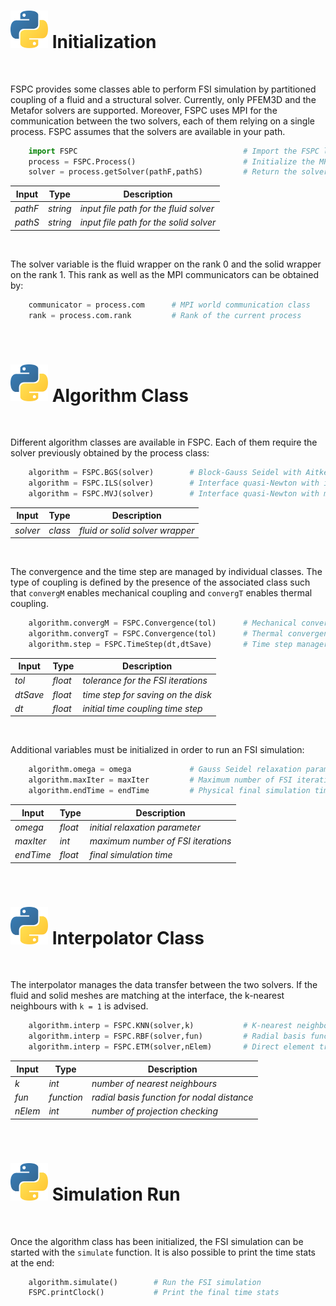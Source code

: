 # <img src="Python.svg" width="60"/> Initialization

<br />

FSPC provides some classes able to perform FSI simulation by partitioned coupling of a fluid and a structural solver. Currently, only PFEM3D and the Metafor solvers are supported. Moreover, FSPC uses MPI for the communication between the two solvers, each of them relying on a single process. FSPC assumes that the solvers are available in your path.

```python
    import FSPC                                     # Import the FSPC library
    process = FSPC.Process()                        # Initialize the MPI process
    solver = process.getSolver(pathF,pathS)         # Return the solver wrapper
```

| Input             | Type              | Description                                   |
|-------------------|-------------------|-----------------------------------------------|
| *pathF*           | *string*          | *input file path for the fluid solver*        |
| *pathS*           | *string*          | *input file path for the solid solver*        |

<br />

The solver variable is the fluid wrapper on the rank 0 and the solid wrapper on the rank 1. This rank as well as the MPI communicators can be obtained by:

```python
    communicator = process.com      # MPI world communication class
    rank = process.com.rank         # Rank of the current process
```

<br />

# <img src="Python.svg" width="60"/> Algorithm Class

<br />


Different algorithm classes are available in FSPC. Each of them require the solver previously obtained by the process class:

```python
    algorithm = FSPC.BGS(solver)        # Block-Gauss Seidel with Aitken dynamic relexation
    algorithm = FSPC.ILS(solver)        # Interface quasi-Newton with inverse least squares 
    algorithm = FSPC.MVJ(solver)        # Interface quasi-Newton with multi-vector Jacobian
```

| Input             | Type                      | Description                               |
|-------------------|---------------------------|-------------------------------------------|
| *solver*          | *class*                   | *fluid or solid solver wrapper*           |

<br />

The convergence and the time step are managed by individual classes. The type of coupling is defined by the presence of the associated class such that `convergM` enables mechanical coupling and `convergT` enables thermal coupling.

```python
    algorithm.convergM = FSPC.Convergence(tol)      # Mechanical convergence class
    algorithm.convergT = FSPC.Convergence(tol)      # Thermal convergence class
    algorithm.step = FSPC.TimeStep(dt,dtSave)       # Time step manager class
```

| Input             | Type                      | Description                                |
|-------------------|---------------------------|--------------------------------------------|
| *tol*             | *float*                   | *tolerance for the FSI iterations*         |
| *dtSave*          | *float*                   | *time step for saving on the disk*         |
| *dt*              | *float*                   | *initial time coupling time step*          |

<br />

Additional variables must be initialized in order to run an FSI simulation:

```python
    algorithm.omega = omega             # Gauss Seidel relaxation parameter
    algorithm.maxIter = maxIter         # Maximum number of FSI iterations
    algorithm.endTime = endTime         # Physical final simulation time
```

| Input             | Type                      | Description                               |
|-------------------|---------------------------|-------------------------------------------|
| *omega*           | *float*                   | *initial relaxation parameter*            |
| *maxIter*         | *int*                     | *maximum number of FSI iterations*        |
| *endTime*         | *float*                   | *final simulation time*                   |

<br />

# <img src="Python.svg" width="60"/> Interpolator Class

<br />

The interpolator manages the data transfer between the two solvers. If the fluid and solid meshes are matching at the interface, the k-nearest neighbours with `k = 1` is advised.

```python
    algorithm.interp = FSPC.KNN(solver,k)           # K-nearest neighbours interpolator
    algorithm.interp = FSPC.RBF(solver,fun)         # Radial basis function interpolator
    algorithm.interp = FSPC.ETM(solver,nElem)       # Direct element transfer method
```

| Input             | Type                      | Description                                     |
|-------------------|---------------------------|-------------------------------------------------|
| *k*               | *int*                     | *number of nearest neighbours*                  |
| *fun*             | *function*                | *radial basis function for nodal distance*      |
| *nElem*           | *int*                     | *number of projection checking*                 |

<br />

# <img src="Python.svg" width="60"/> Simulation Run

<br />

Once the algorithm class has been initialized, the FSI simulation can be started with the `simulate` function. It is also possible to print the time stats at the end:

```python
    algorithm.simulate()        # Run the FSI simulation
    FSPC.printClock()           # Print the final time stats
```
